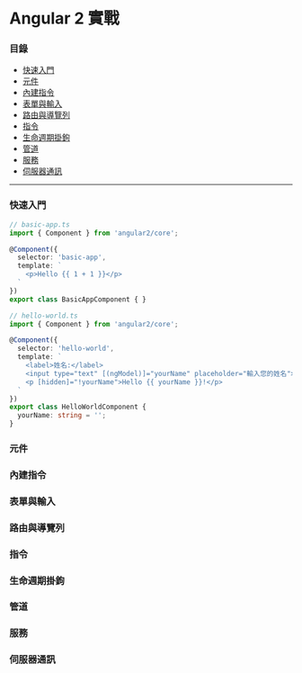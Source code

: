 # Angular 2 實戰

### 目錄
* [快速入門](#快速入門)
* [元件](#元件)
* [內建指令](#內建指令)
* [表單與輸入](#表單與輸入)
* [路由與導覽列](#路由與導覽列)
* [指令](#指令)
* [生命週期掛鉤](#生命週期掛鉤)
* [管道](#管道)
* [服務](#服務)
* [伺服器通訊](#伺服器通訊)

***

### 快速入門
```ts
// basic-app.ts
import { Component } from 'angular2/core';

@Component({
  selector: 'basic-app',
  template: `
    <p>Hello {{ 1 + 1 }}</p>
  `
})
export class BasicAppComponent { }
```
```ts
// hello-world.ts
import { Component } from 'angular2/core';

@Component({
  selector: 'hello-world',
  template: `
    <label>姓名:</label>
    <input type="text" [(ngModel)]="yourName" placeholder="輸入您的姓名">
    <p [hidden]="!yourName">Hello {{ yourName }}!</p>
  `
})
export class HelloWorldComponent {
  yourName: string = '';
}
```

### 元件

### 內建指令

### 表單與輸入

### 路由與導覽列

### 指令

### 生命週期掛鉤

### 管道

### 服務

### 伺服器通訊
